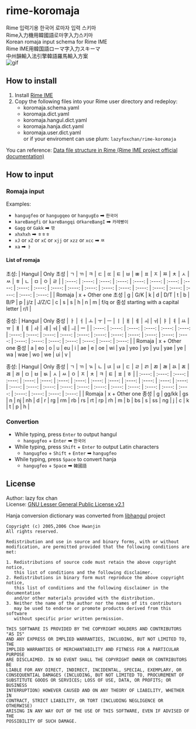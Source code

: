 # rime-koromaja
Rime 입력기용 한국어 로마자 입력 스키마  
Rime入力機用韓國語로마字入力스키마  
Korean romaja input schema for Rime IME  
Rime IME用韓国語ローマ字入力スキーマ  
中州韻輸入法引擎韓語羅馬輸入方案  
![gif](./img4md/demo.gif)

## How to install
1. Install [Rime IME](https://rime.im/download/)
2. Copy the following files into your Rime user directory and redeploy:
    * koromaja.schema.yaml
    * koromaja.dict.yaml
    * koromaja.hangul.dict.yaml
    * koromaja.hanja.dict.yaml
    * koromaja.user.dict.yaml  
  or if your enviroment can use plum: `lazyfoxchan/rime-koromaja`

  You can reference: [Data file structure in Rime (Rime IME project official documentation)](https://github.com/rime/home/wiki/RimeWithSchemata#rime-%E4%B8%AD%E7%9A%84%E6%95%B8%E6%93%9A%E6%96%87%E4%BB%B6%E5%88%86%E4%BD%88%E5%8F%8A%E4%BD%9C%E7%94%A8)

## How to input

### Romaja input
Examples:
* `hangugfeo` or `hangugqeo` or `hangugEo` ➡ `한국어`
* `kareBangfi` or `kareBangqi` or`kareBangI` ➡ `카레빵이`
* `Gagg` or `Gakk` ➡ `깎`
* `xhxhxh` ➡ `ㅎㅎㅎ`
* `xJ` or `xZ` or `xC` or `xjj` or `xzz` or `xcc` ➡ `ㅉ`
* `xa` ➡ `ㅏ`

#### List of romaja
초성:
| Hangul | Only 초성 | ㄱ | ㄲ | ㅋ | ㄷ | ㄸ | ㅌ | ㅂ | ㅃ | ㅍ | ㅈ | ㅉ | ㅊ | ㅅ | ㅆ | ㅎ | ㄴ | ㅁ | ㅇ | ㄹ |
| :----: | :----: | :----: | :----: | :----: | :----: | :----: | :----: | :----: | :----: | :----: | :----: | :----: | :----: | :----: | :----: | :----: | :----: | :----: | :----: | :----: |
| Romaja | x + Other one 초성 | g | G/K | k | d | D/T | t | b | B/P | p | j/z | J/Z/C | c | s | s | h | n | m | f/q or 중성 starting with a capital letter | r/l |

중성:
| Hangul | Only 중성 | ㅏ | ㅓ | ㅗ | ㅜ | ㅡ | ㅣ | ㅐ | ㅔ | ㅚ | ㅟ | ㅑ | ㅕ | ㅛ | ㅠ | ㅒ | ㅖ | ㅘ | ㅙ | ㅝ | ㅞ | ㅢ | ー |
| :----: | :----: | :----: | :----: | :----: | :----: | :----: | :----: | :----: | :----: | :----: | :----: | :----: | :----: | :----: | :----: | :----: | :----: | :----: | :----: | :----: | :----: | :----: | :----: |
| Romaja | x + Other one 중성 | a | eo | o | u | eu | i | ae | e | oe | wi | ya | yeo | yo | yu | yae | ye | wa | wae | wo | we | ui | v |

종성:
| Hangul | Only 종성 | ㄱ | ㄲ | ㄳ | ㄴ | ㄵ | ㄶ | ㄷ | ㄹ | ㄺ | ㄻ | ㄼ | ㄽ | ㄾ | ㄿ | ㅀ | ㅁ | ㅂ | ㅄ | ㅅ | ㅆ | ㅇ | ㅈ | ㅊ | ㅋ | ㅌ | ㅍ | ㅎ |
| :----: | :----: | :----: | :----: | :----: | :----: | :----: | :----: | :----: | :----: | :----: | :----: | :----: | :----: | :----: | :----: | :----: | :----: | :----: | :----: | :----: | :----: | :----: | :----: | :----: | :----: | :----: | :----: | :----: |
| Romaja | x + Other one 종성 | g | gg/kk | gs | n | nj | nh | d | r | rg | rm | rb | rs | rt | rp | rh | m | b | bs | s | ss | ng | j | c | k | t | p | h |

### Convertion
* While typing, press `Enter` to output hangul
  * `hangugfeo` + `Enter` ➡ `한국어`
* While typing, press `Shift` + `Enter` to output Latin characters
  * `hangugfeo` + `Shift` + `Enter` ➡ `hangugfeo`
* While typing, press `Space` to convert hanja
  * `hangugfeo` + `Space` ➡ `韓國語`

## License
Author: lazy fox chan  
License: [GNU Lesser General Public License v2.1](https://github.com/lazyfoxchan/rime-koromaja/blob/master/LICENSE)  
  
Hanja conversion dictionary was converted from [libhangul](https://github.com/libhangul/libhangul) project
```
Copyright (c) 2005,2006 Choe Hwanjin
All rights reserved.

Redistribution and use in source and binary forms, with or without
modification, are permitted provided that the following conditions are met:

1. Redistributions of source code must retain the above copyright notice,
   this list of conditions and the following disclaimer.
2. Redistributions in binary form must reproduce the above copyright notice,
   this list of conditions and the following disclaimer in the documentation
   and/or other materials provided with the distribution.
3. Neither the name of the author nor the names of its contributors
   may be used to endorse or promote products derived from this software
   without specific prior written permission.

THIS SOFTWARE IS PROVIDED BY THE COPYRIGHT HOLDERS AND CONTRIBUTORS "AS IS"
AND ANY EXPRESS OR IMPLIED WARRANTIES, INCLUDING, BUT NOT LIMITED TO, THE
IMPLIED WARRANTIES OF MERCHANTABILITY AND FITNESS FOR A PARTICULAR PURPOSE
ARE DISCLAIMED. IN NO EVENT SHALL THE COPYRIGHT OWNER OR CONTRIBUTORS BE
LIABLE FOR ANY DIRECT, INDIRECT, INCIDENTAL, SPECIAL, EXEMPLARY, OR
CONSEQUENTIAL DAMAGES (INCLUDING, BUT NOT LIMITED TO, PROCUREMENT OF
SUBSTITUTE GOODS OR SERVICES; LOSS OF USE, DATA, OR PROFITS; OR BUSINESS
INTERRUPTION) HOWEVER CAUSED AND ON ANY THEORY OF LIABILITY, WHETHER IN
CONTRACT, STRICT LIABILITY, OR TORT (INCLUDING NEGLIGENCE OR OTHERWISE)
ARISING IN ANY WAY OUT OF THE USE OF THIS SOFTWARE, EVEN IF ADVISED OF THE
POSSIBILITY OF SUCH DAMAGE.
```
